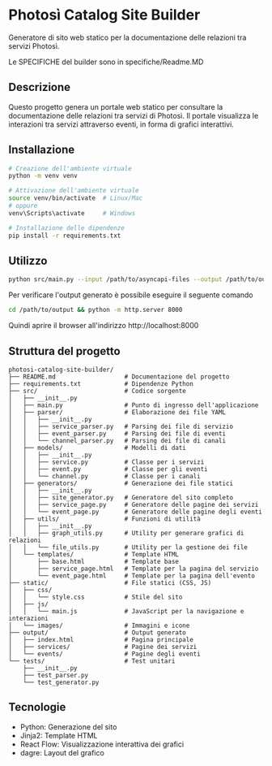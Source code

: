 # Photosì Catalog Site Builder

Generatore di sito web statico per la documentazione delle relazioni tra servizi Photosì.

Le SPECIFICHE del builder sono in specifiche/Readme.MD

## Descrizione

Questo progetto genera un portale web statico per consultare la documentazione delle relazioni tra servizi di Photosì. Il portale visualizza le interazioni tra servizi attraverso eventi, in forma di grafici interattivi.

## Installazione

```bash
# Creazione dell'ambiente virtuale
python -m venv venv

# Attivazione dell'ambiente virtuale
source venv/bin/activate  # Linux/Mac
# oppure
venv\Scripts\activate     # Windows

# Installazione delle dipendenze
pip install -r requirements.txt
```

## Utilizzo

```bash
python src/main.py --input /path/to/asyncapi-files --output /path/to/output
```

Per verificare l'output generato è possibile eseguire il seguente comando
```bash
cd /path/to/output && python -m http.server 8000
```
Quindi aprire il browser all'indirizzo http://localhost:8000

## Struttura del progetto

```
photosi-catalog-site-builder/
├── README.md                   # Documentazione del progetto
├── requirements.txt            # Dipendenze Python
├── src/                        # Codice sorgente
│   ├── __init__.py
│   ├── main.py                 # Punto di ingresso dell'applicazione
│   ├── parser/                 # Elaborazione dei file YAML
│   │   ├── __init__.py
│   │   ├── service_parser.py   # Parsing dei file di servizio
│   │   ├── event_parser.py     # Parsing dei file di eventi
│   │   └── channel_parser.py   # Parsing dei file di canali
│   ├── models/                 # Modelli di dati
│   │   ├── __init__.py
│   │   ├── service.py          # Classe per i servizi
│   │   ├── event.py            # Classe per gli eventi
│   │   └── channel.py          # Classe per i canali
│   ├── generators/             # Generazione dei file statici
│   │   ├── __init__.py
│   │   ├── site_generator.py   # Generatore del sito completo
│   │   ├── service_page.py     # Generatore delle pagine dei servizi
│   │   └── event_page.py       # Generatore delle pagine degli eventi
│   ├── utils/                  # Funzioni di utilità
│   │   ├── __init__.py
│   │   ├── graph_utils.py      # Utility per generare grafici di relazioni
│   │   └── file_utils.py       # Utility per la gestione dei file
│   └── templates/              # Template HTML
│       ├── base.html           # Template base
│       ├── service_page.html   # Template per la pagina del servizio
│       └── event_page.html     # Template per la pagina dell'evento
├── static/                     # File statici (CSS, JS)
│   ├── css/
│   │   └── style.css           # Stile del sito
│   ├── js/
│   │   └── main.js             # JavaScript per la navigazione e interazioni
│   └── images/                 # Immagini e icone
├── output/                     # Output generato
│   ├── index.html              # Pagina principale
│   ├── services/               # Pagine dei servizi
│   └── events/                 # Pagine degli eventi
└── tests/                      # Test unitari
    ├── __init__.py
    ├── test_parser.py
    └── test_generator.py
```

## Tecnologie

- Python: Generazione del sito
- Jinja2: Template HTML
- React Flow: Visualizzazione interattiva dei grafici
- dagre: Layout del grafico
